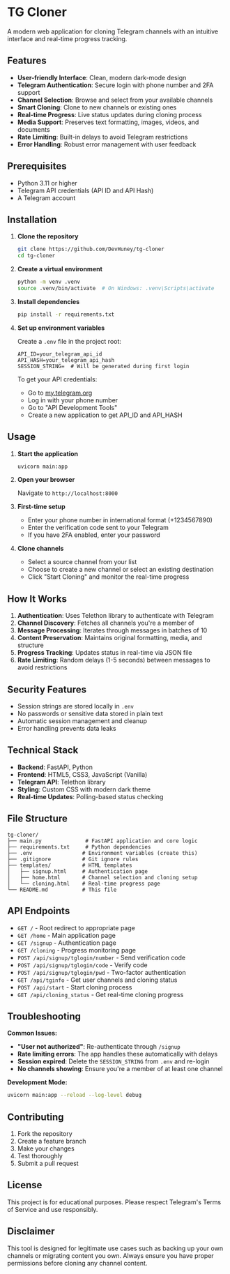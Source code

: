 # TG Cloner

A modern web application for cloning Telegram channels with an intuitive interface and real-time progress tracking.

## Features

- **User-friendly Interface**: Clean, modern dark-mode design
- **Telegram Authentication**: Secure login with phone number and 2FA support
- **Channel Selection**: Browse and select from your available channels
- **Smart Cloning**: Clone to new channels or existing ones
- **Real-time Progress**: Live status updates during cloning process
- **Media Support**: Preserves text formatting, images, videos, and documents
- **Rate Limiting**: Built-in delays to avoid Telegram restrictions
- **Error Handling**: Robust error management with user feedback

## Prerequisites

- Python 3.11 or higher
- Telegram API credentials (API ID and API Hash)
- A Telegram account

## Installation

1. **Clone the repository**
   ```bash
   git clone https://github.com/DevHuney/tg-cloner
   cd tg-cloner
   ```

2. **Create a virtual environment**
   ```bash
   python -m venv .venv
   source .venv/bin/activate  # On Windows: .venv\Scripts\activate
   ```

3. **Install dependencies**
   ```bash
   pip install -r requirements.txt
   ```

4. **Set up environment variables**
   
   Create a `.env` file in the project root:
   ```env
   API_ID=your_telegram_api_id
   API_HASH=your_telegram_api_hash
   SESSION_STRING=  # Will be generated during first login
   ```

   To get your API credentials:
   - Go to [my.telegram.org](https://my.telegram.org)
   - Log in with your phone number
   - Go to "API Development Tools"
   - Create a new application to get API_ID and API_HASH

## Usage

1. **Start the application**
   ```bash
   uvicorn main:app
   ```

2. **Open your browser**
   
   Navigate to `http://localhost:8000`

3. **First-time setup**
   - Enter your phone number in international format (+1234567890)
   - Enter the verification code sent to your Telegram
   - If you have 2FA enabled, enter your password

4. **Clone channels**
   - Select a source channel from your list
   - Choose to create a new channel or select an existing destination
   - Click "Start Cloning" and monitor the real-time progress

## How It Works

1. **Authentication**: Uses Telethon library to authenticate with Telegram
2. **Channel Discovery**: Fetches all channels you're a member of
3. **Message Processing**: Iterates through messages in batches of 10
4. **Content Preservation**: Maintains original formatting, media, and structure
5. **Progress Tracking**: Updates status in real-time via JSON file
6. **Rate Limiting**: Random delays (1-5 seconds) between messages to avoid restrictions

## Security Features

- Session strings are stored locally in `.env`
- No passwords or sensitive data stored in plain text
- Automatic session management and cleanup
- Error handling prevents data leaks

## Technical Stack

- **Backend**: FastAPI, Python
- **Frontend**: HTML5, CSS3, JavaScript (Vanilla)
- **Telegram API**: Telethon library
- **Styling**: Custom CSS with modern dark theme
- **Real-time Updates**: Polling-based status checking

## File Structure

```
tg-cloner/
├── main.py              # FastAPI application and core logic
├── requirements.txt     # Python dependencies
├── .env                # Environment variables (create this)
├── .gitignore          # Git ignore rules
├── templates/          # HTML templates
│   ├── signup.html     # Authentication page
│   ├── home.html       # Channel selection and cloning setup
│   └── cloning.html    # Real-time progress page
└── README.md           # This file
```

## API Endpoints

- `GET /` - Root redirect to appropriate page
- `GET /home` - Main application page
- `GET /signup` - Authentication page
- `GET /cloning` - Progress monitoring page
- `POST /api/signup/tglogin/number` - Send verification code
- `POST /api/signup/tglogin/code` - Verify code
- `POST /api/signup/tglogin/pwd` - Two-factor authentication
- `GET /api/tginfo` - Get user channels and cloning status
- `POST /api/start` - Start cloning process
- `GET /api/cloning_status` - Get real-time cloning progress

## Troubleshooting

**Common Issues:**

- **"User not authorized"**: Re-authenticate through `/signup`
- **Rate limiting errors**: The app handles these automatically with delays
- **Session expired**: Delete the `SESSION_STRING` from `.env` and re-login
- **No channels showing**: Ensure you're a member of at least one channel

**Development Mode:**
```bash
uvicorn main:app --reload --log-level debug
```

## Contributing

1. Fork the repository
2. Create a feature branch
3. Make your changes
4. Test thoroughly
5. Submit a pull request

## License

This project is for educational purposes. Please respect Telegram's Terms of Service and use responsibly.

## Disclaimer

This tool is designed for legitimate use cases such as backing up your own channels or migrating content you own. Always ensure you have proper permissions before cloning any channel content.